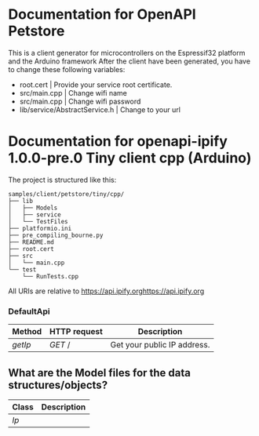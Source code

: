 # Documentation for OpenAPI Petstore
This is a client generator for microcontrollers on the Espressif32 platform and the Arduino framework
After the client have been generated, you have to change these following variables:
- root.cert | Provide your service root certificate.
- src/main.cpp | Change wifi name
- src/main.cpp | Change wifi password
- lib/service/AbstractService.h | Change to your url

# Documentation for openapi-ipify 1.0.0-pre.0 Tiny client cpp (Arduino) 

The project is structured like this:
```
samples/client/petstore/tiny/cpp/
├── lib
│   ├── Models
│   ├── service
│   └── TestFiles
├── platformio.ini
├── pre_compiling_bourne.py
├── README.md
├── root.cert
├── src
│   └── main.cpp
└── test
    └── RunTests.cpp
```

All URIs are relative to https://api.ipify.orghttps://api.ipify.org

### DefaultApi
|Method | HTTP request | Description|
|------------- | ------------- | -------------|
|*getIp* | *GET* / | Get your public IP address.|


## What are the Model files for the data structures/objects?
|Class | Description|
|------------- | -------------|
|*Ip* | |

